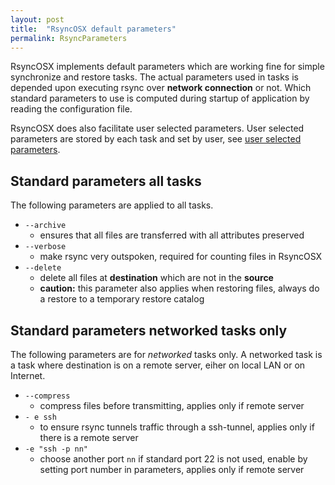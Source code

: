 ```yaml
---
layout: post
title:  "RsyncOSX default parameters"
permalink: RsyncParameters
---
```

RsyncOSX implements default parameters which are working fine for simple synchronize and restore tasks. The actual parameters used in tasks is depended upon executing rsync over **network connection** or not. Which standard parameters to use is computed during startup of application by reading the configuration file.

RsyncOSX does also facilitate user selected parameters. User selected parameters are stored by each task and set by user, see [user selected parameters](/Parameters).

## Standard parameters all tasks

The following parameters are applied to all tasks.

- `--archive`
	- ensures that all files are transferred with all attributes preserved
- `--verbose`
	- make rsync very outspoken, required for counting files in RsyncOSX
- `--delete`
	- delete all files at **destination** which are not in the **source**
	- **caution:** this parameter also applies when restoring files, always do a restore to a temporary restore catalog

## Standard parameters networked tasks only

The following parameters are for _networked_ tasks only. A networked task is a task where destination is on a remote server, eiher on local LAN or on Internet.

- `--compress`
	- compress files before transmitting, applies only if remote server
- `- e ssh`
	- to ensure rsync tunnels traffic through a ssh-tunnel, applies only if there is a remote server
- `-e "ssh -p nn"`
	- choose another port `nn` if standard port 22 is not used, enable by setting port number in parameters, applies only if remote server
